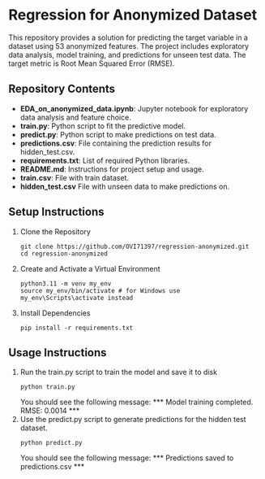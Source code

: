 # Regression for Anonymized Dataset
This repository provides a solution for predicting the target variable in a dataset using 53 anonymized features. The project includes exploratory data analysis, model training, and predictions for unseen test data. The target metric is Root Mean Squared Error (RMSE).
## Repository Contents
- **EDA_on_anonymized_data.ipynb**: Jupyter notebook for exploratory data analysis and feature choice.
- **train.py**: Python script to fit the predictive model.
- **predict.py**: Python script to make predictions on test data.
- **predictions.csv**: File containing the prediction results for hidden_test.csv.
- **requirements.txt**: List of required Python libraries.
- **README.md**: Instructions for project setup and usage.
- **train.csv**: File with train dataset.
- **hidden_test.csv** File with unseen data to make predictions on.
## Setup Instructions
1. Clone the Repository
   ```Shell
   git clone https://github.com/OVI71397/regression-anonymized.git
   cd regression-anonymized
   ```
2. Create and Activate a Virtual Environment
   ```Shell
   python3.11 -m venv my_env
   source my_env/bin/activate # for Windows use my_env\Scripts\activate instead
   ```
3. Install Dependencies
   ```Shell
   pip install -r requirements.txt
   ```
## Usage Instructions
1. Run the train.py script to train the model and save it to disk
   ```Shell
   python train.py
   ```
   You should see the following message: *** Model training completed. RMSE: 0.0014 ***
2. Use the predict.py script to generate predictions for the hidden test dataset.
   ```Shell
   python predict.py
   ```
   You should see the following message: *** Predictions saved to predictions.csv ***
